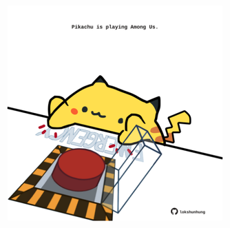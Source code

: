 <!-- built at 15/10/2023, 22:00:43 UTC -->
<p align="center">
  <img width="500" height="500" src="./ReadmeImage.svg">
</p>

